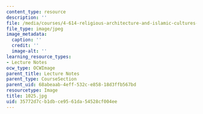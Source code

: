 ```yaml
---
content_type: resource
description: ''
file: /media/courses/4-614-religious-architecture-and-islamic-cultures-fall-2002/35772d7cb1dbce9561da54528cf004ee_1025.jpg
file_type: image/jpeg
image_metadata:
  caption: ''
  credit: ''
  image-alt: ''
learning_resource_types:
- Lecture Notes
ocw_type: OCWImage
parent_title: Lecture Notes
parent_type: CourseSection
parent_uid: 68abeaab-4eff-532c-e858-18d3ffb567bd
resourcetype: Image
title: 1025.jpg
uid: 35772d7c-b1db-ce95-61da-54528cf004ee
---
```

